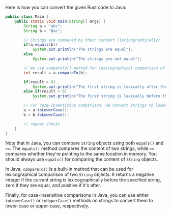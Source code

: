 Here is how you can convert the given Rust code to Java:
```java
public class Main {
    public static void main(String[] args) {
        String a = "abc";
        String b = "Bac";

        // Strings are compared by their content (lexicographically)
        if(a.equals(b))
            System.out.println("The strings are equal");
        else
            System.out.println("The strings are not equal");

        // We use compareTo() method for lexicographical comparison of two strings
        int result = a.compareTo(b);

        if(result > 0) 
            System.out.println("The first string is lexically after the second");
        else if(result < 0)
            System.out.println("The first string is lexically before the second");

        // For case-insensitive comparison, we convert strings to lower-case or upper-case first
        a = a.toLowerCase();
        b = b.toLowerCase();

        // repeat checks
    }
}
```
Note that in Java, you can compare `String` objects using both `equals()` and `==`. The `equals()` method compares the content of two strings, while `==` compares whether they're pointing to the same location in memory. You should always use `equals()` for comparing the content of `String` objects.

In Java, `compareTo()` is a built-in method that can be used for lexicographical comparison of two `String` objects. It returns a negative integer if the current string is lexicographically before the specified string, zero if they are equal, and positive if it's after.

Finally, for case-insensitive comparisons in Java, you can use either `toLowerCase()` or `toUpperCase()` methods on strings to convert them to lower-case or upper-case, respectively.
